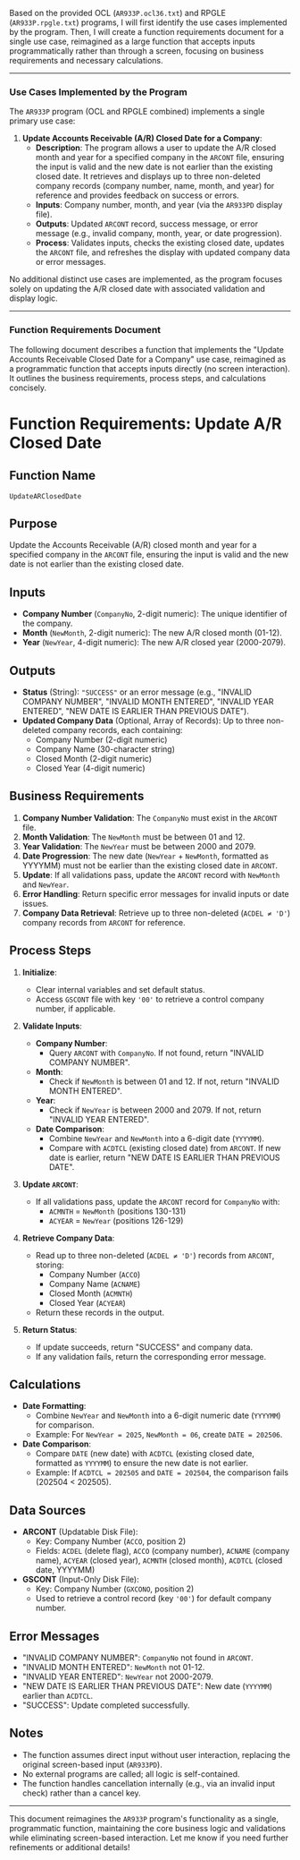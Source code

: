 Based on the provided OCL (`AR933P.ocl36.txt`) and RPGLE (`AR933P.rpgle.txt`) programs, I will first identify the use cases implemented by the program. Then, I will create a function requirements document for a single use case, reimagined as a large function that accepts inputs programmatically rather than through a screen, focusing on business requirements and necessary calculations.

---

### Use Cases Implemented by the Program

The `AR933P` program (OCL and RPGLE combined) implements a single primary use case:

1. **Update Accounts Receivable (A/R) Closed Date for a Company**:
   - **Description**: The program allows a user to update the A/R closed month and year for a specified company in the `ARCONT` file, ensuring the input is valid and the new date is not earlier than the existing closed date. It retrieves and displays up to three non-deleted company records (company number, name, month, and year) for reference and provides feedback on success or errors.
   - **Inputs**: Company number, month, and year (via the `AR933PD` display file).
   - **Outputs**: Updated `ARCONT` record, success message, or error message (e.g., invalid company, month, year, or date progression).
   - **Process**: Validates inputs, checks the existing closed date, updates the `ARCONT` file, and refreshes the display with updated company data or error messages.

No additional distinct use cases are implemented, as the program focuses solely on updating the A/R closed date with associated validation and display logic.

---

### Function Requirements Document

The following document describes a function that implements the "Update Accounts Receivable Closed Date for a Company" use case, reimagined as a programmatic function that accepts inputs directly (no screen interaction). It outlines the business requirements, process steps, and calculations concisely.



# Function Requirements: Update A/R Closed Date

## Function Name
`UpdateARClosedDate`

## Purpose
Update the Accounts Receivable (A/R) closed month and year for a specified company in the `ARCONT` file, ensuring the input is valid and the new date is not earlier than the existing closed date.

## Inputs
- **Company Number** (`CompanyNo`, 2-digit numeric): The unique identifier of the company.
- **Month** (`NewMonth`, 2-digit numeric): The new A/R closed month (01-12).
- **Year** (`NewYear`, 4-digit numeric): The new A/R closed year (2000-2079).

## Outputs
- **Status** (String): `"SUCCESS"` or an error message (e.g., "INVALID COMPANY NUMBER", "INVALID MONTH ENTERED", "INVALID YEAR ENTERED", "NEW DATE IS EARLIER THAN PREVIOUS DATE").
- **Updated Company Data** (Optional, Array of Records): Up to three non-deleted company records, each containing:
  - Company Number (2-digit numeric)
  - Company Name (30-character string)
  - Closed Month (2-digit numeric)
  - Closed Year (4-digit numeric)

## Business Requirements
1. **Company Number Validation**: The `CompanyNo` must exist in the `ARCONT` file.
2. **Month Validation**: The `NewMonth` must be between 01 and 12.
3. **Year Validation**: The `NewYear` must be between 2000 and 2079.
4. **Date Progression**: The new date (`NewYear` + `NewMonth`, formatted as YYYYMM) must not be earlier than the existing closed date in `ARCONT`.
5. **Update**: If all validations pass, update the `ARCONT` record with `NewMonth` and `NewYear`.
6. **Error Handling**: Return specific error messages for invalid inputs or date issues.
7. **Company Data Retrieval**: Retrieve up to three non-deleted (`ACDEL ≠ 'D'`) company records from `ARCONT` for reference.

## Process Steps
1. **Initialize**:
   - Clear internal variables and set default status.
   - Access `GSCONT` file with key `'00'` to retrieve a control company number, if applicable.

2. **Validate Inputs**:
   - **Company Number**:
     - Query `ARCONT` with `CompanyNo`. If not found, return "INVALID COMPANY NUMBER".
   - **Month**:
     - Check if `NewMonth` is between 01 and 12. If not, return "INVALID MONTH ENTERED".
   - **Year**:
     - Check if `NewYear` is between 2000 and 2079. If not, return "INVALID YEAR ENTERED".
   - **Date Comparison**:
     - Combine `NewYear` and `NewMonth` into a 6-digit date (`YYYYMM`).
     - Compare with `ACDTCL` (existing closed date) from `ARCONT`. If new date is earlier, return "NEW DATE IS EARLIER THAN PREVIOUS DATE".

3. **Update `ARCONT`**:
   - If all validations pass, update the `ARCONT` record for `CompanyNo` with:
     - `ACMNTH` = `NewMonth` (positions 130-131)
     - `ACYEAR` = `NewYear` (positions 126-129)

4. **Retrieve Company Data**:
   - Read up to three non-deleted (`ACDEL ≠ 'D'`) records from `ARCONT`, storing:
     - Company Number (`ACCO`)
     - Company Name (`ACNAME`)
     - Closed Month (`ACMNTH`)
     - Closed Year (`ACYEAR`)
   - Return these records in the output.

5. **Return Status**:
   - If update succeeds, return "SUCCESS" and company data.
   - If any validation fails, return the corresponding error message.

## Calculations
- **Date Formatting**:
  - Combine `NewYear` and `NewMonth` into a 6-digit numeric date (`YYYYMM`) for comparison.
  - Example: For `NewYear = 2025`, `NewMonth = 06`, create `DATE = 202506`.
- **Date Comparison**:
  - Compare `DATE` (new date) with `ACDTCL` (existing closed date, formatted as `YYYYMM`) to ensure the new date is not earlier.
  - Example: If `ACDTCL = 202505` and `DATE = 202504`, the comparison fails (202504 < 202505).

## Data Sources
- **ARCONT** (Updatable Disk File):
  - Key: Company Number (`ACCO`, position 2)
  - Fields: `ACDEL` (delete flag), `ACCO` (company number), `ACNAME` (company name), `ACYEAR` (closed year), `ACMNTH` (closed month), `ACDTCL` (closed date, YYYYMM)
- **GSCONT** (Input-Only Disk File):
  - Key: Company Number (`GXCONO`, position 2)
  - Used to retrieve a control record (key `'00'`) for default company number.

## Error Messages
- "INVALID COMPANY NUMBER": `CompanyNo` not found in `ARCONT`.
- "INVALID MONTH ENTERED": `NewMonth` not 01-12.
- "INVALID YEAR ENTERED": `NewYear` not 2000-2079.
- "NEW DATE IS EARLIER THAN PREVIOUS DATE": New date (`YYYYMM`) earlier than `ACDTCL`.
- "SUCCESS": Update completed successfully.

## Notes
- The function assumes direct input without user interaction, replacing the original screen-based input (`AR933PD`).
- No external programs are called; all logic is self-contained.
- The function handles cancellation internally (e.g., via an invalid input check) rather than a cancel key.



---

This document reimagines the `AR933P` program's functionality as a single, programmatic function, maintaining the core business logic and validations while eliminating screen-based interaction. Let me know if you need further refinements or additional details!